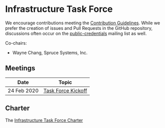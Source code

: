 # Infrastructure Task Force

We encourage contributions meeting the [Contribution Guidelines](CONTRIBUTING.md).  While we prefer the creation of issues and Pull Requests in the GitHub repository, discussions often occur on the [public-credentials](http://lists.w3.org/Archives/Public/public-credentials/) mailing list as well.

Co-chairs:
- Wayne Chang, Spruce Systems, Inc.

## Meetings

| Date        | Topic |
|-------------|-------|
| 24 Feb 2020 | [Task Force Kickoff](https://w3c-ccg.github.io/meetings/2020-02-24-infrastructure) |


## Charter
The [Infrastructure Task Force Charter](https://docs.google.com/document/d/1hlP3Vr2OSUxRAcq6i7abn2Z3tWg1Jc7D69yNiL2836Y/edit#)
